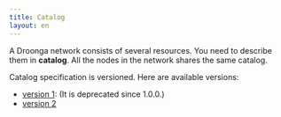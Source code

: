 ```yaml
---
title: Catalog
layout: en
---
```


A Droonga network consists of several resources. You need to describe
them in **catalog**. All the nodes in the network shares the same
catalog.

Catalog specification is versioned. Here are available versions:

 * [version 1](version1/): (It is deprecated since 1.0.0.)
 * [version 2](version2/)

